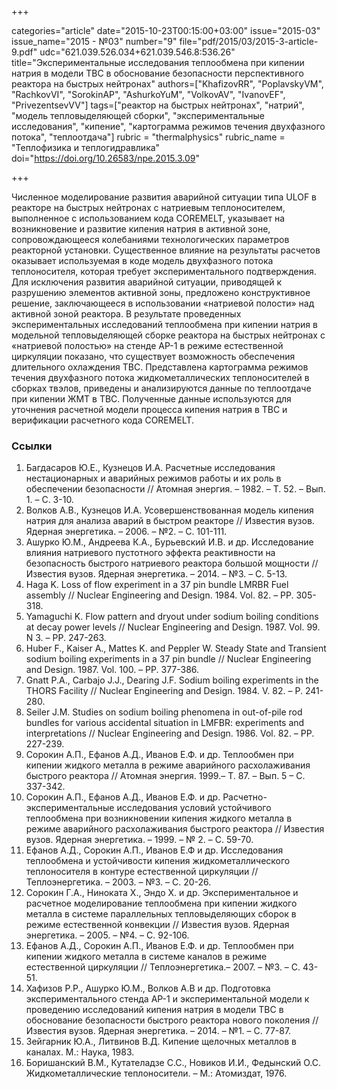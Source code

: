 +++

categories="article"
date="2015-10-23T00:15:00+03:00"
issue="2015-03"
issue_name="2015 - №03"
number="9"
file="pdf/2015/03/2015-3-article-9.pdf"
udc="621.039.526.034+621.039.546.8:536.26"
title="Экспериментальные исследования теплообмена при кипении натрия в модели ТВС в обоснование безопасности перспективного реактора на быстрых нейтронах"
authors=["KhafizovRR", "PoplavskyVM", "RachkovVI", "SorokinAP", "AshurkoYuM", "VolkovAV", "IvanovEF", "PrivezentsevVV"]
tags=["реактор на быстрых нейтронах", "натрий", "модель тепловыделяющей сборки", "экспериментальные исследования", "кипение", "картограмма режимов течения двухфазного потока", "теплоотдача"]
rubric = "thermalphysics"
rubric_name = "Теплофизика и теплогидравлика"
doi="https://doi.org/10.26583/npe.2015.3.09"

+++

Численное моделирование развития аварийной ситуации типа ULOF в реакторе на быстрых нейтронах с натриевым теплоносителем, выполненное с использованием кода COREMELT, указывает на возникновение и развитие кипения натрия в активной зоне, сопровождающееся колебаниями технологических параметров реакторной установки. Существенное влияние на результаты расчетов оказывает используемая в коде модель двухфазного потока теплоносителя, которая требует экспериментального подтверждения. Для исключения развития аварийной ситуации, приводящей к разрушению элементов активной зоны, предложено конструктивное решение, заключающееся в использовании «натриевой полости» над активной зоной реактора. В результате проведенных экспериментальных исследований теплообмена при кипении натрия в модельной тепловыделяющей сборке реактора на быстрых нейтронах с «натриевой полостью» на стенде АР-1 в режиме естественной циркуляции показано, что существует возможность обеспечения длительного охлаждения ТВС. Представлена картограмма режимов течения двухфазного потока жидкометаллических теплоносителей в сборках твэлов, приведены и анализируются данные по теплоотдаче при кипении ЖМТ в ТВС. Полученные данные используются для уточнения расчетной модели процесса кипения натрия в ТВС и верификации расчетного кода COREMELT.

### Ссылки

1. Багдасаров Ю.Е., Кузнецов И.А. Расчетные исследования нестационарных и аварийных режимов работы и их роль в обеспечении безопасности // Атомная энергия. – 1982. – Т. 52. – Вып. 1. – С. 3-10.
2. Волков А.В., Кузнецов И.А. Усовершенствованная модель кипения натрия для анализа аварий в быстром реакторе // Известия вузов. Ядерная энергетика. – 2006. – №2. – С. 101-111.
3. Ашурко Ю.М., Андреева К.А., Бурьевский И.В. и др. Исследование влияния натриевого пустотного эффекта реактивности на безопасность быстрого натриевого реактора большой мощности // Известия вузов. Ядерная энергетика. – 2014. – №3. – С. 5-13.
4. Haga K. Loss of flow experiment in a 37 pin bundle LMRBR Fuel assembly // Nuclear Engineering and Design. 1984. Vol. 82. – PP. 305-318.
5. Yamaguchi K. Flow pattern and dryout under sodium boiling conditions at decay power levels // Nuclear Engineering and Design. 1987. Vol. 99. N 3. – PP. 247-263.
6. Huber F., Kaiser A., Mattes K. and Peppler W. Steady State and Transient sodium boiling experiments in a 37 pin bundle // Nuclear Engineering and Design. 1987. Vol. 100. – PP. 377-386.
7. Gnatt P.A., Carbajo J.J., Dearing J.F. Sodium boiling experiments in the THORS Facility // Nuclear Engineering and Design. 1984. V. 82. – P. 241-280.
8. Seiler J.M. Studies on sodium boiling phenomena in out-of-pile rod bundles for various accidental situation in LMFBR: experiments and interpretations // Nuclear Engineering and Design. 1986. Vol. 82. – PP. 227-239.
9. Сорокин А.П., Ефанов А.Д., Иванов Е.Ф. и др. Теплообмен при кипении жидкого металла в режиме аварийного расхолаживания быстрого реактора // Атомная энергия. 1999.– Т. 87. – Вып. 5 – С. 337-342.
10. Сорокин А.П., Ефанов А.Д., Иванов Е.Ф. и др. Расчетно-экспериментальные исследования условий устойчивого теплообмена при возникновении кипения жидкого металла в режиме аварийного расхолаживания быстрого реактора // Известия вузов. Ядерная энергетика. – 1999. – № 2. – С. 59-70.
11. Ефанов А.Д., Сорокин А.П., Иванов Е.Ф и др. Исследования теплообмена и устойчивости кипения жидкометаллического теплоносителя в контуре естественной циркуляции // Теплоэнергетика. – 2003. – №3. – С. 20-26.
12. Сорокин Г.А., Ниноката Х., Эндо Х. и др. Экспериментальное и расчетное моделирование теплообмена при кипении жидкого металла в системе параллельных тепловыделяющих сборок в режиме естественной конвекции // Известия вузов. Ядерная энергетика. – 2005. – №4. – С. 92-106.
13. Ефанов А.Д., Сорокин А.П., Иванов Е.Ф. и др. Теплообмен при кипении жидкого металла в системе каналов в режиме естественной циркуляции // Теплоэнергетика.– 2007. – №3. – С. 43-51.
14. Хафизов Р.Р., Ашурко Ю.М., Волков А.В и др. Подготовка экспериментального стенда АР-1 и экспериментальной модели к проведению исследований кипения натрия в модели ТВС в обоснование безопасности быстрого реактора нового поколения // Известия вузов. Ядерная энергетика. – 2014. – №1. – С. 77-87.
15. Зейгарник Ю.А., Литвинов В.Д. Кипение щелочных металлов в каналах. М.: Наука, 1983.
16. Боришанский В.М., Кутателадзе С.С., Новиков И.И., Федынский О.С. Жидкометаллические теплоносители. – М.: Атомиздат, 1976.
